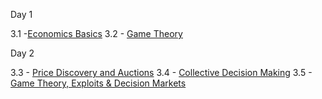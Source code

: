 Day 1

3.1 -[Economics Basics](https://github.com/paritytech/polkadot-blockchain-academy/blob/145fa76d8bc5194016f6eb6d60cb96328aa9b52d/syllabus/3-Economics/3.1-Economics_Basics)
3.2 - [Game Theory](https://github.com/paritytech/polkadot-blockchain-academy/blob/145fa76d8bc5194016f6eb6d60cb96328aa9b52d/syllabus/3-Economics/3.2-Game_Theory)

Day 2 

3.3 - [Price Discovery and Auctions](https://github.com/paritytech/polkadot-blockchain-academy/blob/145fa76d8bc5194016f6eb6d60cb96328aa9b52d/syllabus/3-Economics/3.3-Price_Discovery_&_Auctions)
3.4 - [Collective Decision Making](https://github.com/paritytech/polkadot-blockchain-academy/blob/145fa76d8bc5194016f6eb6d60cb96328aa9b52d/syllabus/3-Economics/3.5-Game_Theory_Exploits_&_Prediction_Markets)
3.5 - [Game Theory, Exploits & Decision Markets](https://github.com/paritytech/polkadot-blockchain-academy/blob/145fa76d8bc5194016f6eb6d60cb96328aa9b52d/syllabus/3-Economics/3.5-Game_Theory_Exploits_&_Prediction_Markets)